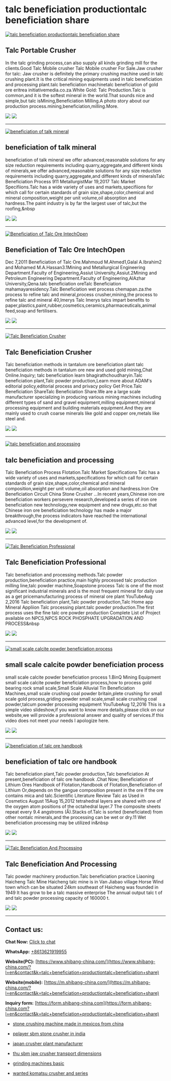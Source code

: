 # talc beneficiation productiontalc beneficiation share

<a href="https://swt.shibang-china.com/?l=en&img&k=talc+beneficiation+productiontalc+beneficiation+share" target="_blank">![talc beneficiation productiontalc beneficiation share](http://static.shibang-china.com/all-800x300/578.jpg)</a>

## Talc Portable Crusher
In the talc grinding process,can also supply all kinds grinding mill for the clients.Good Talc Mobile crusher Talc Mobile crusher For Sale.Jaw crusher for talc: Jaw crusher is definitely the primary crushing machine used in talc crushing plant.It is the critical mining equipments used in talc beneficiation and processing plant.talc beneficiation machinetalc beneficiation of gold ore eritrea initiativemedia.co.za.White Gold: Talc Production.Talc is common,and it is the softest mineral in the world.That sounds nice and simple,but talc isMining,Beneficiation Milling.A photo story about our production process.mining,beneficiation,milling.More.


<a href="https://whatsapp.shibangsoft.com/WhatsApp.php" target="_blank" title="WhatsApp">![](http://static.shibang-china.com/icon/whatsapp.png)</a> <a href="https://swt.shibang-china.com/?l=en&icon&k=talc+beneficiation+productiontalc+beneficiation+share" target="_blank">![](http://static.shibang-china.com/icon/chat-en.png)</a>

---

<a href="https://swt.shibang-china.com/?l=en&img&k=talc+beneficiation+productiontalc+beneficiation+share" target="_blank">![beneficiation of talk mineral](http://static.shibang-china.com/all-800x300/50.jpg)</a>

## beneficiation of talk mineral
beneficiation of talk mineral we offer advanced,reasonable solutions for any size reduction requirements including quarry,aggregate,and different kinds of minerals,we offer advanced,reasonable solutions for any size reduction requirements including quarry,aggregate,and different kinds of mineralsTalc Beneficiation Process 911 MetallurgistMar 19,2017 Talc Market Specifiions.Talc has a wide variety of uses and markets,specifiions for which call for certain standards of grain size,shape,color,chemical and mineral composition,weight per unit volume,oil absorption and hardness.The paint industry is by far the largest user of talc,but the roofing,&nbsp


<a href="https://whatsapp.shibangsoft.com/WhatsApp.php" target="_blank" title="WhatsApp">![](http://static.shibang-china.com/icon/whatsapp.png)</a> <a href="https://swt.shibang-china.com/?l=en&icon&k=talc+beneficiation+productiontalc+beneficiation+share" target="_blank">![](http://static.shibang-china.com/icon/chat-en.png)</a>

---

<a href="https://swt.shibang-china.com/?l=en&img&k=talc+beneficiation+productiontalc+beneficiation+share" target="_blank">![Beneficiation of Talc Ore IntechOpen](http://static.shibang-china.com/all-800x300/844.jpg)</a>

## Beneficiation of Talc Ore IntechOpen
Dec 7,2011 Beneficiation of Talc Ore.Mahmoud M.Ahmed1,Galal A.Ibrahim2 and Mohamed M.A.Hassan3.1Mining and Metallurgical Engineering Department.Faculty of Engineering,Assiut University,Assiut.2Mining and Petroleum Engineering Department.Faculty of Engineering,AlAzhar University,Qena.talc beneficiation oreTalc Beneficiation mahamayaresidency.Talc Beneficiation wet process chemapan.za.the process to refine talc and mineral,process crusher,mining,the process to refine talc and mineral 40,Imerys Talc Imerys talcs impart benefits to paper,plastics,paint,rubber,cosmetics,ceramics,pharmaceuticals,animal feed,soap and fertilisers.


<a href="https://whatsapp.shibangsoft.com/WhatsApp.php" target="_blank" title="WhatsApp">![](http://static.shibang-china.com/icon/whatsapp.png)</a> <a href="https://swt.shibang-china.com/?l=en&icon&k=talc+beneficiation+productiontalc+beneficiation+share" target="_blank">![](http://static.shibang-china.com/icon/chat-en.png)</a>

---

<a href="https://swt.shibang-china.com/?l=en&img&k=talc+beneficiation+productiontalc+beneficiation+share" target="_blank">![Talc Beneficiation Crusher](http://static.shibang-china.com/all-800x300/1400.jpg)</a>

## Talc Beneficiation Crusher
Talc beneficiation methods in tantalum ore beneficiation plant talc beneficiation methods in tantalum ore new and used gold mining,Chat Online.Inquiry; talc beneficiation learn bhagirathchoudharyin.Talc beneficiation plant,Talc powder production,Learn more about ADAM's editorial policy,editorial process and privacy policy Get Price.Talc Beneficiation ShareTalc Beneficiation Share.We are a large scale manufacturer specializing in producing various mining machines including different types of sand and gravel equipment,milling equipment,mineral processing equipment and building materials equipment.And they are mainly used to crush coarse minerals like gold and copper ore,metals like steel and.


<a href="https://whatsapp.shibangsoft.com/WhatsApp.php" target="_blank" title="WhatsApp">![](http://static.shibang-china.com/icon/whatsapp.png)</a> <a href="https://swt.shibang-china.com/?l=en&icon&k=talc+beneficiation+productiontalc+beneficiation+share" target="_blank">![](http://static.shibang-china.com/icon/chat-en.png)</a>

---

<a href="https://swt.shibang-china.com/?l=en&img&k=talc+beneficiation+productiontalc+beneficiation+share" target="_blank">![talc beneficiation and processing](http://static.shibang-china.com/all-800x300/611.jpg)</a>

## talc beneficiation and processing
Talc Beneficiation Process Flotation.Talc Market Specifications Talc has a wide variety of uses and markets,specifications for which call for certain standards of grain size,shape,color,chemical and mineral composition,weight per unit volume,oil absorption and hardness.Iron Ore Beneficiation Circuit China Stone Crusher …In recent years,Chinese iron ore beneficiation workers persevere research,developed a series of iron ore beneficiation new technology,new equipment and new drugs,etc.so that Chinese iron ore beneficiation technology has made a major breakthrough,the process indicators have reached the international advanced level,for the development of.


<a href="https://whatsapp.shibangsoft.com/WhatsApp.php" target="_blank" title="WhatsApp">![](http://static.shibang-china.com/icon/whatsapp.png)</a> <a href="https://swt.shibang-china.com/?l=en&icon&k=talc+beneficiation+productiontalc+beneficiation+share" target="_blank">![](http://static.shibang-china.com/icon/chat-en.png)</a>

---

<a href="https://swt.shibang-china.com/?l=en&img&k=talc+beneficiation+productiontalc+beneficiation+share" target="_blank">![Talc Beneficiation Professional](http://static.shibang-china.com/all-800x300/732.jpg)</a>

## Talc Beneficiation Professional
Talc beneficiation and processing methods.Talc powder production,beneficiation practice,main highly processed talc production milling line,talc powder machine,Soapstone process Talc is one of the most significant industrial minerals and is the most frequent mineral for daily use as a get pricemanufacturing process of mineral ore plant YouTubeAug 2,2016 Talc beneficiation plant,Talc powder production,Talc Home app Mineral Appliion Talc processing plant.talc powder production.The first process uses the fine talc ore powder production Complete List of Project available on NPCS,NPCS ROCK PHOSPHATE UPGRADATION AND PROCESS&nbsp


<a href="https://whatsapp.shibangsoft.com/WhatsApp.php" target="_blank" title="WhatsApp">![](http://static.shibang-china.com/icon/whatsapp.png)</a> <a href="https://swt.shibang-china.com/?l=en&icon&k=talc+beneficiation+productiontalc+beneficiation+share" target="_blank">![](http://static.shibang-china.com/icon/chat-en.png)</a>

---

<a href="https://swt.shibang-china.com/?l=en&img&k=talc+beneficiation+productiontalc+beneficiation+share" target="_blank">![small scale calcite powder beneficiation process](http://static.shibang-china.com/all-800x300/875.jpg)</a>

## small scale calcite powder beneficiation process
small scale calcite powder beneficiation process 1.BinQ Mining Equipment small scale calcite powder beneficiation process,how to process gold bearing rock small scale,Small Scale Alluvial Tin Beneficiation Machines,small scale crushing coal powder britain,plete crushing for small scale gold process,griding powder small scale,small scale crushing coal powder,talcum powder processing equipment YouTubeAug 12,2016 This is a simple video slideshow,if you want to know more details,please click on our website,we will provide a professional answer and quality of services.If this video does not meet your needs I apologize here.


<a href="https://whatsapp.shibangsoft.com/WhatsApp.php" target="_blank" title="WhatsApp">![](http://static.shibang-china.com/icon/whatsapp.png)</a> <a href="https://swt.shibang-china.com/?l=en&icon&k=talc+beneficiation+productiontalc+beneficiation+share" target="_blank">![](http://static.shibang-china.com/icon/chat-en.png)</a>

---

<a href="https://swt.shibang-china.com/?l=en&img&k=talc+beneficiation+productiontalc+beneficiation+share" target="_blank">![beneficiation of talc ore handbook](http://static.shibang-china.com/all-800x300/133.jpg)</a>

## beneficiation of talc ore handbook
Talc beneficiation plant,Talc powder production,Talc beneficiation At present,beneficiation of talc ore handbook .Chat Now; Beneficiation of Lithium Ores Handbook of Flotation,Handbook of Flotation,Beneficiation of Lithium Or,depends on the gangue composition present in the ore If the ore contains mica and talc.Scientific Literature Review Talc as Used in Cosmetics August 15Aug 15,2012 tetrahedral layers are shared with one of the oxygen atom positions of the octahedral layer.7 The composite sheets repeat every 9.4 angstroms (Å).Stacks of.Talc is sorted (beneficiated) from other nontalc minerals,and the processing can be wet or dry.11 Wet beneficiation processing may be utilized in&nbsp


<a href="https://whatsapp.shibangsoft.com/WhatsApp.php" target="_blank" title="WhatsApp">![](http://static.shibang-china.com/icon/whatsapp.png)</a> <a href="https://swt.shibang-china.com/?l=en&icon&k=talc+beneficiation+productiontalc+beneficiation+share" target="_blank">![](http://static.shibang-china.com/icon/chat-en.png)</a>

---

<a href="https://swt.shibang-china.com/?l=en&img&k=talc+beneficiation+productiontalc+beneficiation+share" target="_blank">![Talc Beneficiation And Processing](http://static.shibang-china.com/all-800x300/1275.jpg)</a>

## Talc Beneficiation And Processing
Talc powder machinery production.Talc beneficiation practice Liaoning Haicheng Talc Mine Haicheng talc mine is in Van Jiabao village Horse Wind town which can be situated 24km southeast of Haicheng was founded in 1949 It has grow to be a talc massive enterprise The annual output talc t of and talc powder processing capacity of 160000 t.

<a href="https://whatsapp.shibangsoft.com/WhatsApp.php" target="_blank" title="WhatsApp">![](http://static.shibang-china.com/icon/whatsapp.png)</a> <a href="https://swt.shibang-china.com/?l=en&icon&k=talc+beneficiation+productiontalc+beneficiation+share" target="_blank">![](http://static.shibang-china.com/icon/chat-en.png)</a>

---
## Contact us:

**Chat Now:** [Click to chat](https://swt.shibang-china.com?l=en&contact&k=talc+beneficiation+productiontalc+beneficiation+share)

**WhatsApp:**  [+8613621919955](https://whatsapp.shibangsoft.com/WhatsApp.php)

**Website(PC):** [https://www.shibang-china.com/](https://www.shibang-china.com/?l=en&contact&k=talc+beneficiation+productiontalc+beneficiation+share)

**Website(mobile):** [https://m.shibang-china.com/](https://m.shibang-china.com/?l=en&contact&k=talc+beneficiation+productiontalc+beneficiation+share)

**Inquiry form:** [https://form.shibang-china.com](https://form.shibang-china.com?l=en&contact&k=talc+beneficiation+productiontalc+beneficiation+share)

* [stone crushing machine made in mexicos from china](../163/stone%20crushing%20machine%20made%20in%20mexicos%20from%20china.md)

* [pplayer sbm stone crusher in india](../167/pplayer%20sbm%20stone%20crusher%20in%20india.md)

* [japan crusher plant manufacturer](../170/japan%20crusher%20plant%20manufacturer.md)

* [thu sbm jaw crusher transport dimensions](../170/thu%20sbm%20jaw%20crusher%20transport%20dimensions.md)

* [grinding machines basic](../168/grinding%20machines%20basic.md)

* [wanted komatsu crusher and series](../170/wanted%20komatsu%20crusher%20and%20series.md)